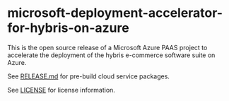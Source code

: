 # microsoft-deployment-accelerator-for-hybris-on-azure
This is the open source release of a Microsoft Azure PAAS project to accelerate the deployment of the hybris e-commerce software suite on Azure.

See [RELEASE.md](RELEASE.md) for pre-build cloud service packages.

See [LICENSE](LICENSE) for license information.


